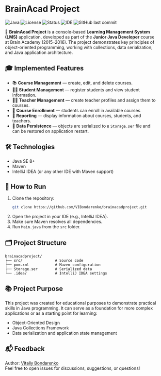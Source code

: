 
# BrainAcad Project

![Java](https://img.shields.io/badge/Java-8+-orange)
![License](https://img.shields.io/github/license/VIBondarenko/brainacadproject)
![Status](https://img.shields.io/badge/status-educational-blue)
![IDE](https://img.shields.io/badge/IDE-IntelliJ%20IDEA-blueviolet)
![GitHub last commit](https://img.shields.io/github/last-commit/VIBondarenko/brainacadproject)

📘 **BrainAcad Project** is a console-based **Learning Management System (LMS)** application, developed as part of the **Junior Java Developer** course at Brain Academy (2015–2016). The project demonstrates key principles of object-oriented programming, working with collections, data serialization, and Java application architecture.

## 🎓 Implemented Features

- 📚 **Course Management** — create, edit, and delete courses.
- 👨‍🎓 **Student Management** — register students and view student information.
- 🧑‍🏫 **Teacher Management** — create teacher profiles and assign them to courses.
- 📝 **Course Enrollment** — students can enroll in available courses.
- 📄 **Reporting** — display information about courses, students, and teachers.
- 💾 **Data Persistence** — objects are serialized to a `Storage.ser` file and can be restored on application restart.

## 🛠️ Technologies

- Java SE 8+
- Maven
- IntelliJ IDEA (or any other IDE with Maven support)

## 🚀 How to Run

1. Clone the repository:
   ```bash
   git clone https://github.com/VIBondarenko/brainacadproject.git
   ```
2. Open the project in your IDE (e.g., IntelliJ IDEA).
3. Make sure Maven resolves all dependencies.
4. Run `Main.java` from the `src` folder.

## 🗂️ Project Structure

```
brainacadproject/
├── src/               # Source code
├── pom.xml            # Maven configuration
├── Storage.ser        # Serialized data
└── .idea/             # IntelliJ IDEA settings
```

## 📚 Project Purpose

This project was created for educational purposes to demonstrate practical skills in Java programming. It can serve as a foundation for more complex applications or as a starting point for learning:

- Object-Oriented Design
- Java Collections Framework
- Data serialization and application state management

## 📬 Feedback

Author: [Vitaliy Bondarenko](https://github.com/VIBondarenko)  
Feel free to open issues for discussions, suggestions, or questions!
